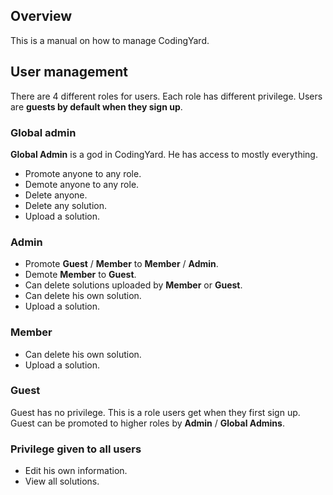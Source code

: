## Overview
This is a manual on how to manage CodingYard.

## User management
There are 4 different roles for users. Each role has different privilege. Users are **guests by default when they sign up**.

### Global admin
**Global Admin** is a god in CodingYard. He has access to mostly everything.

- Promote anyone to any role.
- Demote anyone to any role.
- Delete anyone.
- Delete any solution.
- Upload a solution.

### Admin
- Promote **Guest** / **Member** to **Member** / **Admin**.
- Demote **Member** to **Guest**.
- Can delete solutions uploaded by **Member** or **Guest**.
- Can delete his own solution.
- Upload a solution.

### Member
- Can delete his own solution.
- Upload a solution.

### Guest
Guest has no privilege. This is a role users get when they first sign up. Guest can be promoted to higher roles by **Admin** / **Global Admins**.

### Privilege given to all users
- Edit his own information.
- View all solutions.
